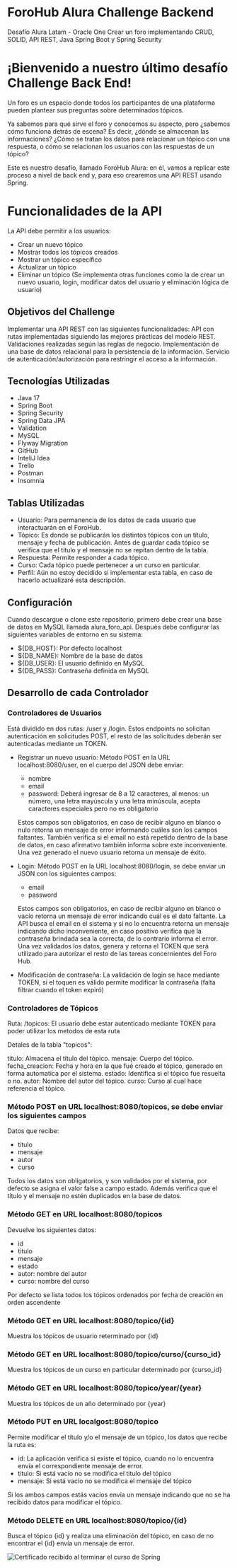 # ForoHub Alura Challenge Backend
Desafío Alura Latam - Oracle One
Crear un foro implementando CRUD, SOLID, API REST, Java Spring Boot y Spring Security

# ¡Bienvenido a nuestro último desafío Challenge Back End!

Un foro es un espacio donde todos los participantes de una plataforma pueden plantear sus preguntas sobre determinados tópicos.

Ya sabemos para qué sirve el foro y conocemos su aspecto, pero ¿sabemos cómo funciona detrás de escena? Es decir, ¿dónde se almacenan las informaciones? ¿Cómo se tratan los datos para relacionar un tópico con una respuesta, o cómo se relacionan los usuarios con las respuestas de un tópico?

Este es nuestro desafío, llamado ForoHub Alura: en él, vamos a replicar este proceso a nivel de back end y, para eso crearemos una API REST usando Spring.

# Funcionalidades de la API
La API debe permitir a los usuarios:

- Crear un nuevo tópico
- Mostrar todos los tópicos creados
- Mostrar un tópico específico
- Actualizar un tópico
- Eliminar un tópico
(Se implementa otras funciones como la de crear un nuevo usuario, login, modificar datos del usuario y eliminación lógica de usuario)

## Objetivos del Challenge
Implementar una API REST con las siguientes funcionalidades:
API con rutas implementadas siguiendo las mejores prácticas del modelo REST.
Validaciones realizadas según las reglas de negocio.
Implementación de una base de datos relacional para la persistencia de la información.
Servicio de autenticación/autorización para restringir el acceso a la información.

## Tecnologías Utilizadas

- Java 17
- Spring Boot
- Spring Security
- Spring Data JPA
- Validation
- MySQL
- Flyway Migration
- GitHub
- InteliJ Idea
- Trello
- Postman
- Insomnia

## Tablas Utilizadas 

- Usuario: Para permanencia de los datos de cada usuario que interactuarán en el ForoHub.
- Tópico: Es donde se publicarán los distintos tópicos con un título, mensaje y fecha de publicación. Antes de guardar cada tópico se verifica que el título y el mensaje no se repitan dentro de la tabla.
- Respuesta: Permite responder a cada tópico.
- Curso: Cada tópico puede pertenecer a un curso en particular.
- Perfil: Aún no estoy decidido si implementar esta tabla, en caso de hacerlo actualizaré esta descripción.

## Configuración
Cuando descargue o clone este repositorio, primero debe crear una base de datos en MySQL llamada alura_foro_api. Después debe configurar las siguientes variables de entorno en su sistema:

- ${DB_HOST}: Por defecto localhost
- ${DB_NAME}: Nombre de la base de datos
- ${DB_USER}: El usuario definido en MySQL
- ${DB_PASS}: Contraseña definida en MySQL

## Desarrollo de cada Controlador

### Controladores de Usuarios

Está dividido en dos rutas: /user y /login. Estos endpoints no solicitan autenticación en solicitudes POST, el resto de las solicitudes deberán ser autenticadas mediante un TOKEN.

- Registrar un nuevo usuario: Método POST en la URL localhost:8080/user, en el cuerpo del JSON debe enviar:
  - nombre
  - email
  - password: Deberá ingresar de 8 a 12 caracteres, al menos: un número, una letra mayúscula y una letra minúscula, acepta caracteres especiales pero no es obligatorio 
  
  Estos campos son obligatorios, en caso de recibir alguno en blanco o nulo retorna un mensaje de error informando cuáles son los campos faltantes. También verifica si el email no está repetido dentro de la base de datos, en caso afirmativo también informa sobre este inconveniente. Una vez generado el nuevo usuario retorna un mensaje de éxito.

- Login: Método POST en la URL localhost:8080/login, se debe enviar un JSON con los siguientes campos:
  - email
  - password
  
  Estos campos son obligatorios, en caso de recibir alguno en blanco o vacío retorna un mensaje de error indicando cuál es el dato faltante. La API busca el email en el sistema y si no lo encuentra retorna un mensaje indicando dicho inconveniente, en caso positivo verifica que la contraseña brindada sea la correcta, de lo contrario informa el error. Una vez validados los datos, genera y retorna el TOKEN que será utilizado para autorizar el resto de las tareas concernientes del Foro Hub.

- Modificación de contraseña: La validación de login se hace mediante TOKEN, si el toquen es válido permite modificar la contraseña
(falta filtrar cuando el token expiró)

### Controladores de Tópicos

Ruta: /topicos: El usuario debe estar autenticado mediante TOKEN para poder utilizar los metodos de esta ruta

Detales de la tabla "topicos":

titulo: Almacena el título del tópico.
mensaje: Cuerpo del tópico.
fecha_creacion: Fecha y hora en la que fué creado el tópico, generado en forma automatica por el sistema.
estado: Identifica si el tópico fue resuelta o no.
autor: Nombre del autor del tópico.
curso: Curso al cual hace referencia el tópico.

### Método POST en URL localhost:8080/topicos, se debe enviar los siguientes campos

Datos que recibe:
- titulo
- mensaje
- autor
- curso


Todos los datos son obligatorios, y son validados por el sistema, por defecto se asigna el valor false a campo estado. Además verifica que el título y el mensaje no estén duplicados en la base de datos.

### Método GET en URL localhost:8080/topicos
Devuelve los siguientes datos:
- id
- titulo
- mensaje
- estado
- autor: nombre del autor
- curso: nombre del curso

Por defecto se lista todos los tópicos ordenados por fecha de creación en orden ascendente

### Método GET en URL localhost:8080/topico/{id}
Muestra los tópicos de usuario reterminado por {id}

### Método GET en URL localhost:8080/topico/curso/{curso_id}
Muestra los tópicos de un curso en particular determinado por {curso_id}

### Método GET en URL localhost:8080/topico/year/{year}
Muestra los tópicos de un año determinado por {year}

### Método PUT en URL localgost:8080/topico
Permite modificar el título y/o el mensaje de un tópico, los datos que recibe la ruta es:
- id: La aplicación verifica si existe el tópico, cuando no lo encuentra envía el correspondiente mensaje de error.
- titulo: Si está vacío no se modifica el titulo del tópico
- mensaje: Si está vacío no se modifica el mensaje del tópico

Si los ambos campos estás vacíos envía un mensaje indicando que no se ha recibido datos para modificar el tópico.

### Método DELETE en URL localhost:8080/topico/{id}
Busca el tópico {id} y realiza una eliminación del tópico, en caso de no encontrar el {id} envía un mensaje de error.


<img alt="Certificado recibido al terminar el curso de Spring" src="/img/Badge-Spring.png" title="Certificado Alura"/>